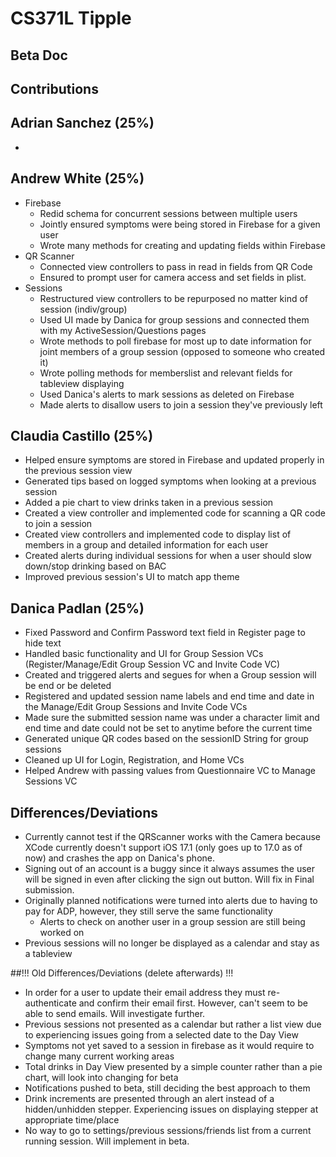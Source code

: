 # CS371L Tipple


## Beta Doc

## Contributions

Adrian Sanchez (25%)
-
-

Andrew White (25%)
-
- Firebase
    - Redid schema for concurrent sessions between multiple users
    - Jointly ensured symptoms were being stored in Firebase for a given user
    - Wrote many methods for creating and updating fields within Firebase
- QR Scanner
    - Connected view controllers to pass in read in fields from QR Code
    - Ensured to prompt user for camera access and set fields in plist.
- Sessions
    - Restructured view controllers to be repurposed no matter kind of session (indiv/group)
    - Used UI made by Danica for group sessions and connected them with my ActiveSession/Questions pages
    - Wrote methods to poll firebase for most up to date information for joint members of a group session (opposed to someone who created it)
    - Wrote polling methods for memberslist and relevant fields for tableview displaying
    - Used Danica's alerts to mark sessions as deleted on Firebase
    - Made alerts to disallow users to join a session they've previously left

Claudia Castillo (25%)
-
- Helped ensure symptoms are stored in Firebase and updated properly in the previous session view
- Generated tips based on logged symptoms when looking at a previous session
- Added a pie chart to view drinks taken in a previous session
- Created a view controller and implemented code for scanning a QR code to join a session
- Created view controllers and implemented code to display list of members in a group and detailed information for each user
- Created alerts during individual sessions for when a user should slow down/stop drinking based on BAC
- Improved previous session's UI to match app theme

Danica Padlan (25%)
-
- Fixed Password and Confirm Password text field in Register page to hide text
- Handled basic functionality and UI for Group Session VCs (Register/Manage/Edit Group Session VC and Invite Code VC)
- Created and triggered alerts and segues for when a Group session will be end or be deleted
- Registered and updated session name labels and end time and date in the Manage/Edit Group Sessions and Invite Code VCs
- Made sure the submitted session name was under a character limit and end time and date could not be set to anytime before the current time
- Generated unique QR codes based on the sessionID String for group sessions
- Cleaned up UI for Login, Registration, and Home VCs
- Helped Andrew with passing values from Questionnaire VC to Manage Sessions VC



## Differences/Deviations
- Currently cannot test if the QRScanner works with the Camera because XCode currently doesn't support iOS 17.1 (only goes up to 17.0 as of now) and crashes the app on Danica's phone.
- Signing out of an account is a buggy since it always assumes the user will be signed in even after clicking the sign out button. Will fix in Final submission.
- Originally planned notifications were turned into alerts due to having to pay for ADP, however, they still serve the same functionality
    - Alerts to check on another user in a group session are still being worked on
- Previous sessions will no longer be displayed as a calendar and stay as a tableview



##!!! Old Differences/Deviations (delete afterwards) !!!
- In order for a user to update their email address they must re-authenticate and confirm their email first. However, can't seem to be able to send emails. Will investigate further. 
- Previous sessions not presented as a calendar but rather a list view due to experiencing issues going from a selected date to the Day View
- Symptoms not yet saved to a session in firebase as it would require to change many current working areas
- Total drinks in Day View presented by a simple counter rather than a pie chart, will look into changing for beta
- Notifications pushed to beta, still deciding the best approach to them
- Drink increments are presented through an alert instead of a hidden/unhidden stepper. Experiencing issues on displaying stepper at appropriate time/place
- No way to go to settings/previous sessions/friends list from a current running session. Will implement in beta.


